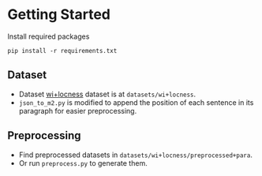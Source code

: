 # Getting Started
Install required packages
```
pip install -r requirements.txt
```

## Dataset
- Dataset [wi+locness](https://www.cl.cam.ac.uk/research/nl/bea2019st/) dataset is at `datasets/wi+locness`.
- `json_to_m2.py` is modified to append the position of each sentence in its paragraph for easier preprocessing.

## Preprocessing
- Find preprocessed datasets in `datasets/wi+locness/preprocessed+para`.
- Or run `preprocess.py` to generate them.
